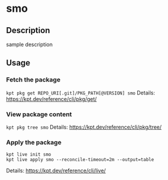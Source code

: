 # smo

## Description
sample description

## Usage

### Fetch the package
`kpt pkg get REPO_URI[.git]/PKG_PATH[@VERSION] smo`
Details: https://kpt.dev/reference/cli/pkg/get/

### View package content
`kpt pkg tree smo`
Details: https://kpt.dev/reference/cli/pkg/tree/

### Apply the package
```
kpt live init smo
kpt live apply smo --reconcile-timeout=2m --output=table
```
Details: https://kpt.dev/reference/cli/live/
